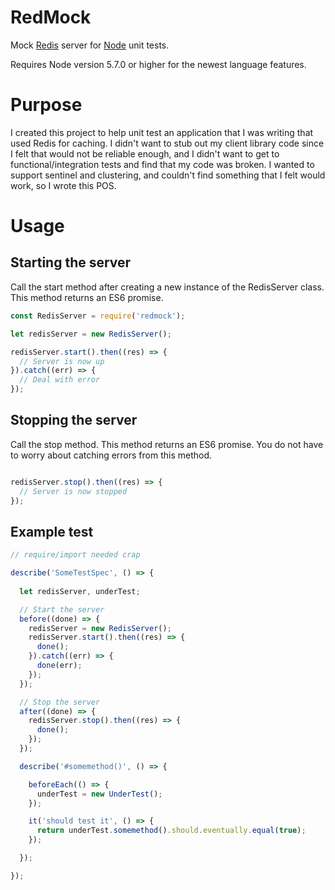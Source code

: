 # RedMock

Mock [Redis](http://redis.io) server for [Node](https://nodejs.org) unit tests.

Requires Node version 5.7.0 or higher for the newest language features.

# Purpose

I created this project to help unit test an application that I was writing that used Redis for caching. I didn't want to stub out my client library code since I felt that would not be reliable enough, 
and I didn't want to get to functional/integration tests and find that my code was broken. I wanted to support sentinel and clustering, and couldn't find something that I felt would work, so I wrote this POS.

# Usage

## Starting the server

Call the start method after creating a new instance of the RedisServer class. This method returns an ES6 promise.

```javascript
const RedisServer = require('redmock');

let redisServer = new RedisServer();

redisServer.start().then((res) => {
  // Server is now up
}).catch((err) => {
  // Deal with error
});

```

## Stopping the server

Call the stop method. This method returns an ES6 promise. You do not have to worry about catching errors from this method.

```javascript

redisServer.stop().then((res) => {
  // Server is now stopped
});

```

## Example test

```javascript
// require/import needed crap

describe('SomeTestSpec', () => {
  
  let redisServer, underTest;

  // Start the server
  before((done) => {
    redisServer = new RedisServer();
    redisServer.start().then((res) => {
      done();
    }).catch((err) => {
      done(err);
    });
  });

  // Stop the server
  after((done) => {
    redisServer.stop().then((res) => {
      done();
    });
  });

  describe('#somemethod()', () => {

    beforeEach(() => {
      underTest = new UnderTest();
    });

    it('should test it', () => {
      return underTest.somemethod().should.eventually.equal(true);
    });

  });

});

```